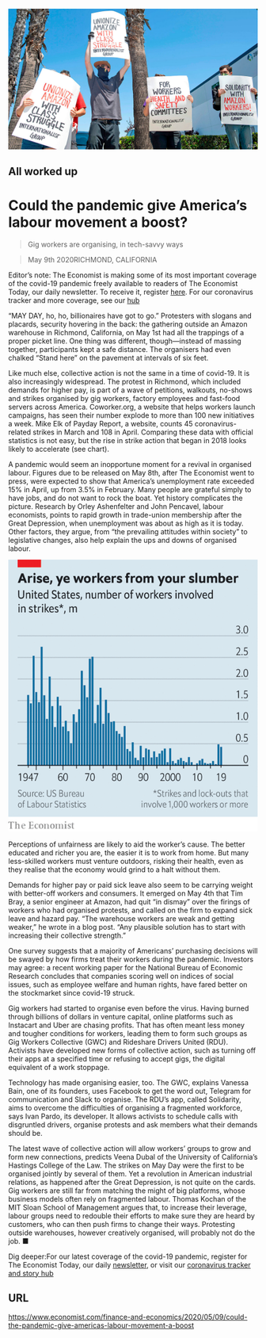 ![](./images/20200509_FNP001_0.jpg)

## All worked up

# Could the pandemic give America’s labour movement a boost?

> Gig workers are organising, in tech-savvy ways

> May 9th 2020RICHMOND, CALIFORNIA

Editor’s note: The Economist is making some of its most important coverage of the covid-19 pandemic freely available to readers of The Economist Today, our daily newsletter. To receive it, register [here](https://www.economist.com//newslettersignup). For our coronavirus tracker and more coverage, see our [hub](https://www.economist.com//coronavirus)

“MAY DAY, ho, ho, billionaires have got to go.” Protesters with slogans and placards, security hovering in the back: the gathering outside an Amazon warehouse in Richmond, California, on May 1st had all the trappings of a proper picket line. One thing was different, though—instead of massing together, participants kept a safe distance. The organisers had even chalked “Stand here” on the pavement at intervals of six feet.

Like much else, collective action is not the same in a time of covid-19. It is also increasingly widespread. The protest in Richmond, which included demands for higher pay, is part of a wave of petitions, walkouts, no-shows and strikes organised by gig workers, factory employees and fast-food servers across America. Coworker.org, a website that helps workers launch campaigns, has seen their number explode to more than 100 new initiatives a week. Mike Elk of Payday Report, a website, counts 45 coronavirus-related strikes in March and 108 in April. Comparing these data with official statistics is not easy, but the rise in strike action that began in 2018 looks likely to accelerate (see chart).

A pandemic would seem an inopportune moment for a revival in organised labour. Figures due to be released on May 8th, after The Economist went to press, were expected to show that America’s unemployment rate exceeded 15% in April, up from 3.5% in February. Many people are grateful simply to have jobs, and do not want to rock the boat. Yet history complicates the picture. Research by Orley Ashenfelter and John Pencavel, labour economists, points to rapid growth in trade-union membership after the Great Depression, when unemployment was about as high as it is today. Other factors, they argue, from “the prevailing attitudes within society” to legislative changes, also help explain the ups and downs of organised labour.

![](./images/20200509_FNC458.png)

Perceptions of unfairness are likely to aid the worker’s cause. The better educated and richer you are, the easier it is to work from home. But many less-skilled workers must venture outdoors, risking their health, even as they realise that the economy would grind to a halt without them.

Demands for higher pay or paid sick leave also seem to be carrying weight with better-off workers and consumers. It emerged on May 4th that Tim Bray, a senior engineer at Amazon, had quit “in dismay” over the firings of workers who had organised protests, and called on the firm to expand sick leave and hazard pay. “The warehouse workers are weak and getting weaker,” he wrote in a blog post. “Any plausible solution has to start with increasing their collective strength.”

One survey suggests that a majority of Americans’ purchasing decisions will be swayed by how firms treat their workers during the pandemic. Investors may agree: a recent working paper for the National Bureau of Economic Research concludes that companies scoring well on indices of social issues, such as employee welfare and human rights, have fared better on the stockmarket since covid-19 struck.

Gig workers had started to organise even before the virus. Having burned through billions of dollars in venture capital, online platforms such as Instacart and Uber are chasing profits. That has often meant less money and tougher conditions for workers, leading them to form such groups as Gig Workers Collective (GWC) and Rideshare Drivers United (RDU). Activists have developed new forms of collective action, such as turning off their apps at a specified time or refusing to accept gigs, the digital equivalent of a work stoppage.

Technology has made organising easier, too. The GWC, explains Vanessa Bain, one of its founders, uses Facebook to get the word out, Telegram for communication and Slack to organise. The RDU’s app, called Solidarity, aims to overcome the difficulties of organising a fragmented workforce, says Ivan Pardo, its developer. It allows activists to schedule calls with disgruntled drivers, organise protests and ask members what their demands should be.

The latest wave of collective action will allow workers’ groups to grow and form new connections, predicts Veena Dubal of the University of California’s Hastings College of the Law. The strikes on May Day were the first to be organised jointly by several of them. Yet a revolution in American industrial relations, as happened after the Great Depression, is not quite on the cards. Gig workers are still far from matching the might of big platforms, whose business models often rely on fragmented labour. Thomas Kochan of the MIT Sloan School of Management argues that, to increase their leverage, labour groups need to redouble their efforts to make sure they are heard by customers, who can then push firms to change their ways. Protesting outside warehouses, however creatively organised, will probably not do the job. ■

Dig deeper:For our latest coverage of the covid-19 pandemic, register for The Economist Today, our daily [newsletter](https://www.economist.com//newslettersignup), or visit our [coronavirus tracker and story hub](https://www.economist.com//coronavirus)

## URL

https://www.economist.com/finance-and-economics/2020/05/09/could-the-pandemic-give-americas-labour-movement-a-boost
